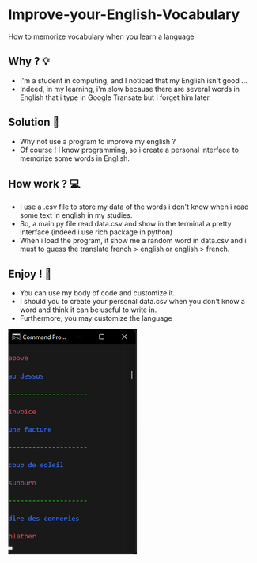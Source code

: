 # Improve-your-English-Vocabulary
How to memorize vocabulary when you learn a language 

## Why ? 💡
- I'm a student in computing, and I noticed that my English isn't good ...
- Indeed, in my learning, i'm slow because there are several words in English that i type in Google Transate but i forget him later.

## Solution 📖
- Why not use a program to improve my english ?
- Of course ! I know programming, so i create a personal interface to memorize some words in English.

## How work ? 💻
- I use a .csv file to store my data of the words i don't know when i read some text in english in my studies. 
- So, a main.py file read data.csv and show in the terminal a pretty interface (indeed i use rich package in python)
- When i load the program, it show me a random word in data.csv and i must to guess the translate french > english or english > french. 

## Enjoy ! 🏃
- You can use my body of code and customize it.
- I should you to create your personal data.csv when you don't know a word and think it can be useful to write in.
- Furthermore, you may customize the language


![Alt text](https://github.com/tfeutren/Impove-your-English-Vocabulary/blob/main/terminal.png)
